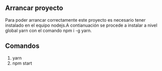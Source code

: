 ## Arrancar proyecto
Para poder arrancar correctamente este proyecto es necesario tener instalado en el equipo nodejs.A contianuación se procede a instalar a nivel global yarn con el comando npm i -g yarn.
## Comandos
1. yarn
2. npm start